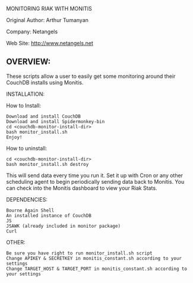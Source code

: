 MONITORING RIAK WITH MONITIS

Original Author: Arthur Tumanyan

Company: Netangels

Web Site: http://www.netangels.net

OVERVIEW:
---------
These scripts allow a user to easily get some monitoring around their CouchDB installs using Monitis.


INSTALLATION:

How to Install:
	
	Download and install CouchDB
	Download and install Spidermonkey-bin
	cd <couchdb-monitor-install-dir>
	bash monitor_install.sh
	Enjoy!
	
How to uninstall:

	cd <couchdb-monitor-install-dir>
	bash monitor_install.sh destroy   


This will send data every time you run it.  Set it up with Cron or any other
scheduling agent to begin periodically sending data back to Monitis.  You can 
check into the Monitis dashboard to view your Riak Stats.


DEPENDENCIES:

	Bourne Again Shell
	An installed instance of CouchDB
	JS
	JSAWK (already included in monitor package)
	Curl

OTHER:

	Be sure you have right to run monitor_install.sh script
	Change APIKEY & SECRETKEY in monitis_constant.sh according to your settings
	Change TARGET_HOST & TARGET_PORT in monitis_constant.sh according to your settings
